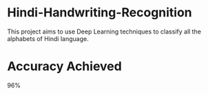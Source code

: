 # Hindi-Handwriting-Recognition
This project aims to use Deep Learning techniques to classify all the alphabets of Hindi language.  

# Accuracy Achieved 
96%

